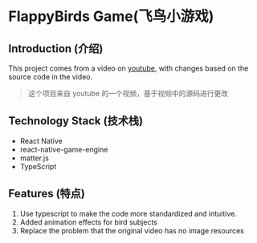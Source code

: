 # FlappyBirds Game(飞鸟小游戏)

## Introduction (介绍)

This project comes from a video on [youtube](https://youtu.be/zK2xYD4Nytw), with changes based on the source code in the video.

> 这个项目来自 youtube 的一个视频，基于视频中的源码进行更改

## Technology Stack (技术栈)

- React Native
- react-native-game-engine
- matter.js
- TypeScript

## Features (特点)

1. Use typescript to make the code more standardized and intuitive.
2. Added animation effects for bird subjects
3. Replace the problem that the original video has no image resources
